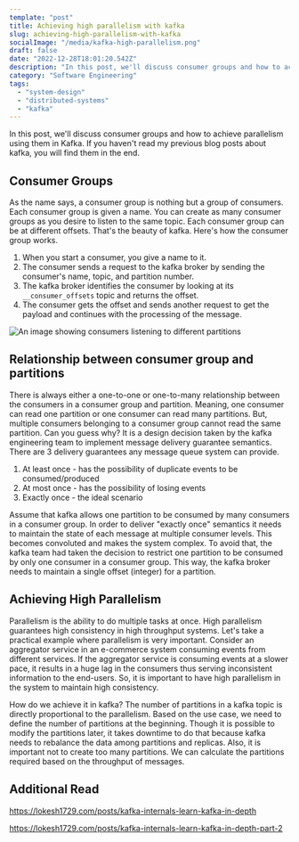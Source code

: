 ```yaml
---
template: "post"
title: Achieving high parallelism with kafka
slug: achieving-high-parallelism-with-kafka
socialImage: "/media/kafka-high-parallelism.png"
draft: false
date: "2022-12-28T18:01:20.542Z"
description: "In this post, we'll discuss consumer groups and how to achieve parallelism using them in Kafka."
category: "Software Engineering"
tags:
  - "system-design"
  - "distributed-systems"
  - "kafka"
---
```

In this post, we'll discuss consumer groups and how to achieve parallelism using them in Kafka. If you haven't read my previous blog posts about kafka, you will find them in the end.

## Consumer Groups

As the name says, a consumer group is nothing but a group of consumers. Each consumer group is given a name. You can create as many consumer groups as you desire to listen to the same topic. Each consumer group can be at different offsets. That's the beauty of kafka. Here's how the consumer group works.

1. When you start a consumer, you give a name to it.
2. The consumer sends a request to the kafka broker by sending the consumer's name, topic, and partition number.
3. The kafka broker identifies the consumer by looking at its `__consumer_offsets` topic and returns the offset.
4. The consumer gets the offset and sends another request to get the payload and continues with the processing of the message.

![An image showing consumers listening to different partitions](/media/consumer-groups-1.png "As shown in the image, each consumer subscribes to a single partition")

## Relationship between consumer group and partitions

There is always either a one-to-one or one-to-many relationship between the consumers in a consumer group and partition. Meaning, one consumer can read one partition or one consumer can read many partitions. But, multiple consumers belonging to a consumer group cannot read the same partition. Can you guess why? It is a design decision taken by the kafka engineering team to implement message delivery guarantee semantics. There are 3 delivery guarantees any message queue system can provide.

1. At least once - has the possibility of duplicate events to be consumed/produced
2. At most once - has the possibility of losing events
3. Exactly once - the ideal scenario

Assume that kafka allows one partition to be consumed by many consumers in a consumer group. In order to deliver "exactly once" semantics it needs to maintain the state of each message at multiple consumer levels. This becomes convoluted and makes the system complex. To avoid that, the kafka team had taken the decision to restrict one partition to be consumed by only one consumer in a consumer group. This way, the kafka broker needs to maintain a single offset (integer) for a partition.

## Achieving High Parallelism

Parallelism is the ability to do multiple tasks at once. High parallelism guarantees high consistency in high throughput systems. Let's take a practical example where parallelism is very important. Consider an aggregator service in an e-commerce system consuming events from different services. If the aggregator service is consuming events at a slower pace, it results in a huge lag in the consumers thus serving inconsistent information to the end-users. So, it is important to have high parallelism in the system to maintain high consistency.

How do we achieve it in kafka? The number of partitions in a kafka topic is directly proportional to the parallelism. Based on the use case, we need to define the number of partitions at the beginning. Though it is possible to modify the partitions later, it takes downtime to do that because kafka needs to rebalance the data among partitions and replicas. Also, it is important not to create too many partitions. We can calculate the partitions required based on the throughput of messages.

## Additional Read

<https://lokesh1729.com/posts/kafka-internals-learn-kafka-in-depth>

<https://lokesh1729.com/posts/kafka-internals-learn-kafka-in-depth-part-2>